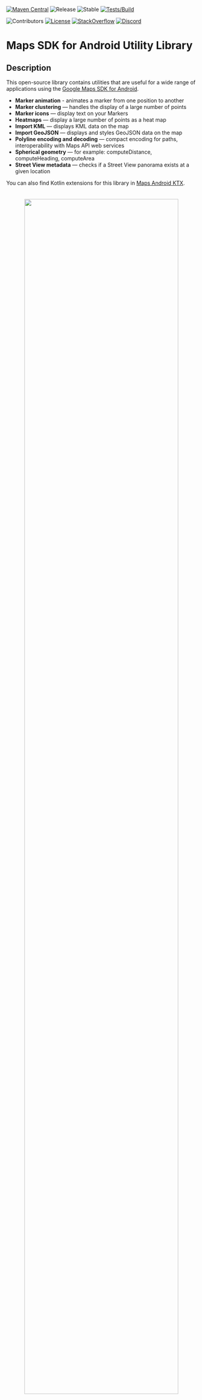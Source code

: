 [![Maven Central](https://img.shields.io/maven-central/v/com.google.maps.android/android-maps-utils)](https://maven-badges.herokuapp.com/maven-central/com.google.maps.android/android-maps-utils)
![Release](https://github.com/googlemaps/android-maps-utils/workflows/Release/badge.svg)
![Stable](https://img.shields.io/badge/stability-stable-green)
[![Tests/Build](https://github.com/googlemaps/android-maps-utils/actions/workflows/test.yml/badge.svg)](https://github.com/googlemaps/android-maps-utils/actions/workflows/test.yml)

![Contributors](https://img.shields.io/github/contributors/googlemaps/android-maps-utils?color=green)
[![License](https://img.shields.io/github/license/googlemaps/android-maps-utils?color=blue)][license]
[![StackOverflow](https://img.shields.io/stackexchange/stackoverflow/t/google-maps?color=orange&label=google-maps&logo=stackoverflow)](https://stackoverflow.com/questions/tagged/google-maps)
[![Discord](https://img.shields.io/discord/676948200904589322?color=6A7EC2&logo=discord&logoColor=ffffff)][Discord server]

# Maps SDK for Android Utility Library

## Description

This open-source library contains utilities that are useful for a wide
range of applications using the [Google Maps SDK for Android][maps-sdk].

- **Marker animation** - animates a marker from one position to another
- **Marker clustering** — handles the display of a large number of points
- **Marker icons** — display text on your Markers
- **Heatmaps** — display a large number of points as a heat map
- **Import KML** — displays KML data on the map
- **Import GeoJSON** — displays and styles GeoJSON data on the map
- **Polyline encoding and decoding** — compact encoding for paths,
  interoperability with Maps API web services
- **Spherical geometry** — for example: computeDistance, computeHeading,
  computeArea
- **Street View metadata** — checks if a Street View panorama exists at a given location

You can also find Kotlin extensions for this library in [Maps Android KTX][android-maps-ktx].

<p align="center"><img width="90%" vspace="20" src="https://cloud.githubusercontent.com/assets/1950036/6629704/f57bc6d8-c908-11e4-815a-0d909fe02f99.gif"></p>

## Requirements

* Android API level 21+
* [Sign up with Google Maps Platform]
* A Google Maps Platform [project] with the **Maps SDK for Android** enabled
- An [API key] associated with the project above ... follow the [API key instructions] if you're new to the process

## Installation

```groovy
dependencies {
    // Utilities for Maps SDK for Android (requires Google Play Services)
    // You do not need to add a separate dependency for the Maps SDK for Android
    // since this library builds in the compatible version of the Maps SDK.
    implementation 'com.google.maps.android:android-maps-utils:3.18.0'

    // Optionally add the Kotlin Extensions (KTX) for full Kotlin language support
    // See latest version at https://github.com/googlemaps/android-maps-ktx
    // implementation 'com.google.maps.android:maps-utils-ktx:<latest-version>'
}
```

## Sample App

<img src="https://developers.google.com/maps/documentation/android-sdk/images/utility-markercluster.png" width="150" align=right>

This repository includes a [sample app](demo) that illustrates the use of this library.

To run the demo app, ensure you've met the requirements above then:
1. Clone the repository
1. Add a file `local.properties` in the root project (this file should *NOT* be under version control to protect your API key)
1. Add a single line to `local.properties` that looks like `MAPS_API_KEY=YOUR_API_KEY`, where `YOUR_API_KEY` is the API key you obtained earlier
1. Build and run the `debug` variant for the Maps SDK for Android version

### Setting up the Map ID

Some of the features in the demo app, such as Advanced Markers, require a Map ID. You can learn more about map IDs in the [official documentation](https://developers.google.com/maps/documentation/android-sdk/map-ids/mapid-over). You can set the Map ID in one of the following ways:

1.  **`secrets.properties`:** Add a line to your `secrets.properties` file with your Map ID:
    ```
    MAP_ID=YOUR_MAP_ID
    ```

2.  **`strings.xml`:** Alternatively, you can set the Map ID in the `demo/src/main/res/values/strings.xml` file:
    ```xml
    <string name="map_id">YOUR_MAP_ID</string>
    ```

3.  **XML Layout Files:** You can also hardcode the Map ID directly in the XML layout files where a map is defined, by setting the `map:mapId` attribute:
    ```xml
    <androidx.fragment.app.FragmentContainerView
        map:mapId="YOUR_MAP_ID" 
        />
    ```

## Documentation

See the [documentation] for a full list of classes and their methods.

Full guides for using the utilities are published in
[Google Maps Platform documentation](https://developers.google.com/maps/documentation/android-sdk/utility).

## Usage

<details>
  <summary>Marker utilities</summary>

### Marker utilities

- Marker animation [source](https://github.com/googlemaps/android-maps-utils/blob/main/library/src/main/java/com/google/maps/android/ui/AnimationUtil.java), [sample code](https://github.com/googlemaps/android-maps-utils/blob/main/demo/src/main/java/com/google/maps/android/utils/demo/AnimationUtilDemoActivity.java)
- Marker clustering [source](https://github.com/googlemaps/android-maps-utils/tree/main/library/src/main/java/com/google/maps/android/clustering), [guide](https://developers.google.com/maps/documentation/android-sdk/utility/marker-clustering)
- Advanced Markers clustering [source](https://github.com/googlemaps/android-maps-utils/tree/main/library/src/main/java/com/google/maps/android/clustering), [sample code](https://github.com/googlemaps/android-maps-utils/blob/main/demo/src/main/java/com/google/maps/android/utils/demo/CustomAdvancedMarkerClusteringDemoActivity.java)
- Marker icons [source](https://github.com/googlemaps/android-maps-utils/blob/main/library/src/main/java/com/google/maps/android/ui/IconGenerator.java), [sample code](https://github.com/googlemaps/android-maps-utils/blob/main/demo/src/main/java/com/google/maps/android/utils/demo/IconGeneratorDemoActivity.java)
</details>

<details>
  <summary>Data visualization utilities</summary>

### Data visualization utilities

- Display heat maps [source](https://github.com/googlemaps/android-maps-utils/tree/main/library/src/main/java/com/google/maps/android/heatmaps), [guide](https://developers.google.com/maps/documentation/android-sdk/utility/heatmap)
- Import GeoJSON [source](https://github.com/googlemaps/android-maps-utils/tree/main/library/src/main/java/com/google/maps/android/data/geojson), [guide](https://developers.google.com/maps/documentation/android-sdk/utility/geojson)
- Import KML [source](https://github.com/googlemaps/android-maps-utils/tree/main/library/src/main/java/com/google/maps/android/data/kml), [guide](https://developers.google.com/maps/documentation/android-sdk/utility/kml)

</details>

<details>
  <summary>Polyline and spherical geometry utilities</summary>

### Additional utilities

- Polyline encoding and decoding [source](https://github.com/googlemaps/android-maps-utils/blob/main/library/src/main/java/com/google/maps/android/PolyUtil.java), [encoding sample](https://github.com/googlemaps/android-maps-utils/blob/main/demo/src/main/java/com/google/maps/android/utils/demo/PolySimplifyDemoActivity.java), [decoding sample](https://github.com/googlemaps/android-maps-utils/blob/main/demo/src/main/java/com/google/maps/android/utils/demo/PolyDecodeDemoActivity.java)
- Spherical geometry [source](https://github.com/googlemaps/android-maps-utils/blob/main/library/src/main/java/com/google/maps/android/SphericalUtil.java), [compute distance sample](https://github.com/googlemaps/android-maps-utils/blob/main/demo/src/main/java/com/google/maps/android/utils/demo/DistanceDemoActivity.java)

</details>

<details>
  <summary>Street View metadata utility</summary>

### Street View metadata utility

The StreetViewUtil class provides functionality to check whether a location is supported in StreetView. You can avoid errors when [adding a Street View panorama](https://developers.google.com/maps/documentation/android-sdk/streetview) to an Android app by calling this metadata utility and only adding a Street View panorama if the response is `OK`.

```kotlin
StreetViewUtils.fetchStreetViewData(LatLng(8.1425918, 11.5386121), BuildConfig.MAPS_API_KEY,Source.DEFAULT)
```

`fetchStreetViewData` will return `NOT_FOUND`, `OK`, `ZERO_RESULTS` or `REQUEST_DENIED`, depending on the response.

By default, the `Source` is set to `Source.DEFAULT`, but you can also specify `Source.OUTDOOR` to request outdoor Street View panoramas.

</details>

## Contributing

Contributions are welcome and encouraged! If you'd like to contribute, send us a [pull request] and refer to our [code of conduct] and [contributing guide].

## Terms of Service

This library uses Google Maps Platform services. Use of Google Maps Platform services through this library is subject to the Google Maps Platform [Terms of Service].

If your billing address is in the European Economic Area, effective on 8 July 2025, the [Google Maps Platform EEA Terms of Service](https://cloud.google.com/terms/maps-platform/eea) will apply to your use of the Services. Functionality varies by region. [Learn more](https://developers.google.com/maps/comms/eea/faq).

This library is not a Google Maps Platform Core Service. Therefore, the Google Maps Platform Terms of Service (e.g. Technical Support Services, Service Level Agreements, and Deprecation Policy) do not apply to the code in this library.

## Support

This library is offered via an open source [license]. It is not governed by the Google Maps Platform Support [Technical Support Services Guidelines, the SLA, or the [Deprecation Policy]. However, any Google Maps Platform services used by the library remain subject to the Google Maps Platform Terms of Service.

This library adheres to [semantic versioning] to indicate when backwards-incompatible changes are introduced. Accordingly, while the library is in version 0.x, backwards-incompatible changes may be introduced at any time.

If you find a bug, or have a feature request, please [file an issue] on GitHub. If you would like to get answers to technical questions from other Google Maps Platform developers, ask through one of our [developer community channels]. If you'd like to contribute, please check the [contributing guide].

You can also discuss this library on our [Discord server].

[API key]: https://developers.google.com/maps/documentation/android-sdk/get-api-key
[API key instructions]: https://developers.google.com/maps/documentation/android-sdk/config#step_3_add_your_api_key_to_the_project
[maps-sdk]: https://developers.google.com/maps/documentation/android-sdk
[documentation]: https://googlemaps.github.io/android-maps-utils
[android-maps-ktx]: https://github.com/googlemaps/android-maps-ktx

[code of conduct]: ?tab=coc-ov-file#readme
[contributing guide]: CONTRIBUTING.md
[Deprecation Policy]: https://cloud.google.com/maps-platform/terms
[developer community channels]: https://developers.google.com/maps/developer-community
[Discord server]: https://discord.gg/hYsWbmk
[file an issue]: https://github.com/googlemaps/android-maps-utils/issues/new/choose
[license]: LICENSE
[project]: https://developers.google.com/maps/documentation/android-sdk/cloud-setup
[pull request]: https://github.com/googlemaps/android-maps-utils/compare
[semantic versioning]: https://semver.org
[Sign up with Google Maps Platform]: https://console.cloud.google.com/google/maps-apis/start
[similar inquiry]: https://github.com/googlemaps/android-maps-utils/issues
[SLA]: https://cloud.google.com/maps-platform/terms/sla
[Technical Support Services Guidelines]: https://cloud.google.com/maps-platform/terms/tssg
[Terms of Service]: https://cloud.google.com/maps-platform/terms

